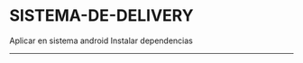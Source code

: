 # SISTEMA-DE-DELIVERY
Aplicar en sistema android 
Instalar dependencias

---------------------------------------------------------------------------------------------------------------------------------------

